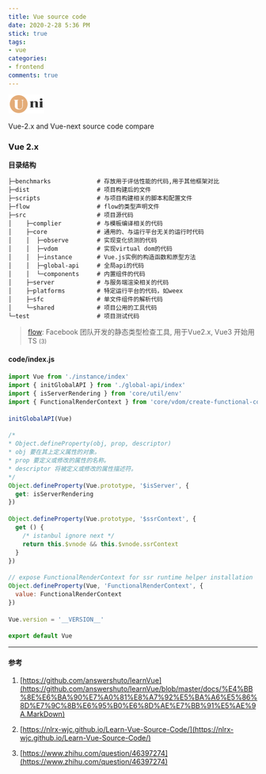 ```yaml
---
title: Vue source code
date: 2020-2-28 5:36 PM
stick: true
tags:
- vue
categories:
- frontend
comments: true
---
```

![image](/logo.png)

Vue-2.x and Vue-next source code compare
<!-- more -->

### Vue 2.x

**目录结构**
```
├─benchmarks             # 存放用于评估性能的代码,用于其他框架对比
├─dist                   # 项目构建后的文件
├─scripts                # 与项目构建相关的脚本和配置文件
├─flow                   # flow的类型声明文件
├─src                    # 项目源代码
│    ├─complier          # 与模板编译相关的代码
│    ├─core              # 通用的、与运行平台无关的运行时代码
│    │  ├─observe        # 实现变化侦测的代码
│    │  ├─vdom           # 实现virtual dom的代码
│    │  ├─instance       # Vue.js实例的构造函数和原型方法
│    │  ├─global-api     # 全局api的代码
│    │  └─components     # 内置组件的代码
│    ├─server            # 与服务端渲染相关的代码
│    ├─platforms         # 特定运行平台的代码，如weex
│    ├─sfc               # 单文件组件的解析代码
│    └─shared            # 项目公用的工具代码
└─test                   # 项目测试代码
```
> [flow](https://flow.org/): Facebook 团队开发的静态类型检查工具, 用于Vue2.x, Vue3 开始用TS <small>(3)</small>

#### code/index.js

```js
import Vue from './instance/index'
import { initGlobalAPI } from './global-api/index'
import { isServerRendering } from 'core/util/env'
import { FunctionalRenderContext } from 'core/vdom/create-functional-component'

initGlobalAPI(Vue)

/*
* Object.defineProperty(obj, prop, descriptor)
* obj 要在其上定义属性的对象。
* prop 要定义或修改的属性的名称。
* descriptor 将被定义或修改的属性描述符。
*/
Object.defineProperty(Vue.prototype, '$isServer', {
  get: isServerRendering
})

Object.defineProperty(Vue.prototype, '$ssrContext', {
  get () {
    /* istanbul ignore next */
    return this.$vnode && this.$vnode.ssrContext
  }
})

// expose FunctionalRenderContext for ssr runtime helper installation
Object.defineProperty(Vue, 'FunctionalRenderContext', {
  value: FunctionalRenderContext
})

Vue.version = '__VERSION__'

export default Vue
```



------
#### 参考
1. [https://github.com/answershuto/learnVue](https://github.com/answershuto/learnVue/blob/master/docs/%E4%BB%8E%E6%BA%90%E7%A0%81%E8%A7%92%E5%BA%A6%E5%86%8D%E7%9C%8B%E6%95%B0%E6%8D%AE%E7%BB%91%E5%AE%9A.MarkDown)

2. [https://nlrx-wjc.github.io/Learn-Vue-Source-Code/](https://nlrx-wjc.github.io/Learn-Vue-Source-Code/)

3. [https://www.zhihu.com/question/46397274](https://www.zhihu.com/question/46397274)
